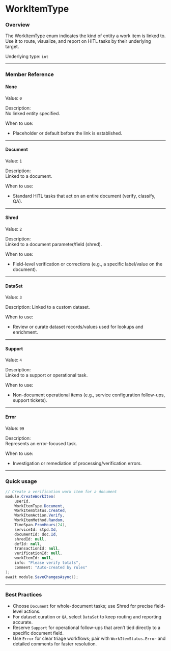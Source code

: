 # WorkItemType

### Overview

The WorkItemType enum indicates the kind of entity a work item is linked to. Use it to route, visualize, and report on HITL tasks by their underlying target.

Underlying type: `int`

***

### Member Reference

#### None

Value: `0`

Description:  
No linked entity specified.

When to use:

* Placeholder or default before the link is established.

***

#### Document

Value: `1`

Description:  
Linked to a document.

When to use:

* Standard HITL tasks that act on an entire document (verify, classify, QA).

***

#### Shred

Value: `2`

Description:  
Linked to a document parameter/field (shred).

When to use:

* Field-level verification or corrections (e.g., a specific label/value on the document).

***

#### DataSet

Value: `3`

Description: 
Linked to a custom dataset.

When to use:

* Review or curate dataset records/values used for lookups and enrichment.

***

#### Support

Value: `4`

Description:  
Linked to a support or operational task.

When to use:

* Non-document operational items (e.g., service configuration follow-ups, support tickets).

***

#### Error

Value: `99`

Description:  
Represents an error-focused task.

When to use:

* Investigation or remediation of processing/verification errors.

***

### Quick usage

```csharp
// Create a verification work item for a document
module.CreateWorkItem(
    userId,
    WorkItemType.Document,
    WorkItemStatus.Created,
    WorkItemAction.Verify,
    WorkItemMethod.Random,
    TimeSpan.FromHours(24),
    serviceId: stpd.Id,
    documentId: doc.Id,
    shredId: null,
    defId: null,
    transactionId: null,
    verificationId: null,
    workItemId: null,
    info: "Please verify totals",
    comment: "Auto-created by rules"
);
await module.SaveChangesAsync();
```

***

### Best Practices

* Choose `Document` for whole-document tasks; use Shred for precise field-level actions.
* For dataset curation or `QA`, select `DataSet` to keep routing and reporting accurate.
* Reserve `Support` for operational follow-ups that aren’t tied directly to a specific document field.
* Use `Error` for clear triage workflows; pair with `WorkItemStatus.Error` and detailed comments for faster resolution.

